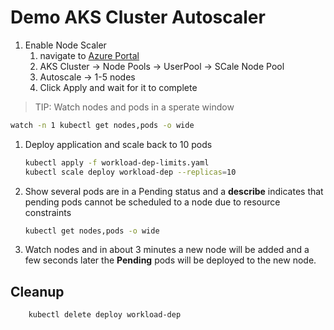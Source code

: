 # Demo AKS Cluster Autoscaler 

1. Enable Node Scaler 
    1. navigate to [Azure Portal](https://portal.azure.com)
    1. AKS Cluster -> Node Pools -> UserPool -> SCale Node Pool 
    1. Autoscale -> 1-5 nodes
    1. Click Apply and wait for it to complete 


>TIP:  Watch nodes and pods in a sperate window
```bash
watch -n 1 kubectl get nodes,pods -o wide
```
1. Deploy application and scale back to 10 pods
    ```bash
    kubectl apply -f workload-dep-limits.yaml
    kubectl scale deploy workload-dep --replicas=10
    ```
1. Show several pods are in a Pending status and a **describe** indicates that pending pods cannot be scheduled to a node due to resource constraints 
    ```bash
    kubectl get nodes,pods -o wide
    ```
1. Watch nodes and in about 3 minutes a new node will be added and a few seconds later the **Pending** pods will be deployed to the new node.

## Cleanup
```bash
    kubectl delete deploy workload-dep
```